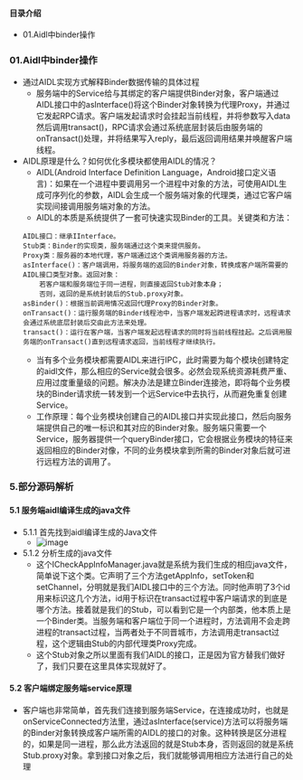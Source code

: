 #### 目录介绍
- 01.Aidl中binder操作




### 01.Aidl中binder操作
- 通过AIDL实现方式解释Binder数据传输的具体过程
    - 服务端中的Service给与其绑定的客户端提供Binder对象，客户端通过AIDL接口中的asInterface()将这个Binder对象转换为代理Proxy，并通过它发起RPC请求。客户端发起请求时会挂起当前线程，并将参数写入data然后调用transact()，RPC请求会通过系统底层封装后由服务端的onTransact()处理，并将结果写入reply，最后返回调用结果并唤醒客户端线程。
- AIDL原理是什么？如何优化多模块都使用AIDL的情况？
    - AIDL(Android Interface Definition Language，Android接口定义语言)：如果在一个进程中要调用另一个进程中对象的方法，可使用AIDL生成可序列化的参数，AIDL会生成一个服务端对象的代理类，通过它客户端实现间接调用服务端对象的方法。
    - AIDL的本质是系统提供了一套可快速实现Binder的工具。关键类和方法：
    ```
    AIDL接口：继承IInterface。
    Stub类：Binder的实现类，服务端通过这个类来提供服务。
    Proxy类：服务器的本地代理，客户端通过这个类调用服务器的方法。
    asInterface()：客户端调用，将服务端的返回的Binder对象，转换成客户端所需要的AIDL接口类型对象。返回对象：
        若客户端和服务端位于同一进程，则直接返回Stub对象本身；
        否则，返回的是系统封装后的Stub.proxy对象。
    asBinder()：根据当前调用情况返回代理Proxy的Binder对象。
    onTransact()：运行服务端的Binder线程池中，当客户端发起跨进程请求时，远程请求会通过系统底层封装后交由此方法来处理。
    transact()：运行在客户端，当客户端发起远程请求的同时将当前线程挂起。之后调用服务端的onTransact()直到远程请求返回，当前线程才继续执行。
    ```
    - 当有多个业务模块都需要AIDL来进行IPC，此时需要为每个模块创建特定的aidl文件，那么相应的Service就会很多。必然会现系统资源耗费严重、应用过度重量级的问题。解决办法是建立Binder连接池，即将每个业务模块的Binder请求统一转发到一个远Service中去执行，从而避免重复创建Service。
    - 工作原理：每个业务模块创建自己的AIDL接口并实现此接口，然后向服务端提供自己的唯一标识和其对应的Binder对象。服务端只需要一个Service，服务器提供一个queryBinder接口，它会根据业务模块的特征来返回相应的Binder对像，不同的业务模块拿到所需的Binder对象后就可进行远程方法的调用了。





### 5.部分源码解析
#### 5.1 服务端aidl编译生成的java文件
- 5.1.1 首先找到aidl编译生成的Java文件
    - ![image](https://upload-images.jianshu.io/upload_images/4432347-f5482679617c5117.png?imageMogr2/auto-orient/strip%7CimageView2/2/w/1240)
- 5.1.2 分析生成的java文件
    - 这个ICheckAppInfoManager.java就是系统为我们生成的相应java文件，简单说下这个类。它声明了三个方法getAppInfo，setToken和setChannel，分明就是我们AIDL接口中的三个方法。同时他声明了3个id用来标识这几个方法，id用于标识在transact过程中客户端请求的到底是哪个方法。接着就是我们的Stub，可以看到它是一个内部类，他本质上是一个Binder类。当服务端和客户端位于同一个进程时，方法调用不会走跨进程的transact过程，当两者处于不同晋城市，方法调用走transact过程，这个逻辑由Stub的内部代理类Proxy完成。
    - 这个Stub对象之所以里面有我们AIDL的接口，正是因为官方替我们做好了，我们只要在这里具体实现就好了。



#### 5.2 客户端绑定服务端service原理
- 客户端也非常简单，首先我们连接到服务端Service，在连接成功时，也就是onServiceConnected方法里，通过asInterface(service)方法可以将服务端的Binder对象转换成客户端所需的AIDL的接口的对象。这种转换是区分进程的，如果是同一进程，那么此方法返回的就是Stub本身，否则返回的就是系统Stub.proxy对象。拿到接口对象之后，我们就能够调用相应方法进行自己的处理





















